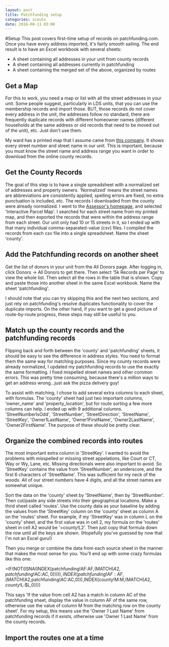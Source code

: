 ```yaml
---
layout: post
title: Patchfunding setup
categories: scouts
date: 2016-08-11 03:00
---
```

#Setup
This post covers first-time setup of records on patchfunding.com. Once you have every address imported, it's fairly smooth sailing. The end result is to have an Excel workbook with several sheets:

 - A sheet containing all addresses in your unit from county records
 - A sheet containing all addresses currently in patchfunding
 - A sheet containing the merged set of the above, organized by routes

## Get a Map
For this to work, you need a map or list with all the street addresses in your unit. Some people suggest, particularly in LDS units, that you can use the membership records and import those. BUT, those records do not cover every address in the unit, the addresses follow no standard, there are frequently duplicate records with different homeowner names (different households at the same address or old records that need to be moved out of the unit), etc. Just don't use them.

My ward has a printed map that I assume came from [this company](https://www.facebook.com/UTAH-Mapping-445791522151116/?ref=br_rs). It shows every street number and street name in our unit. This is important, because you must know the street name and address range you want in order to download from the online county records.

## Get the County Records
The goal of this step is to have a single spreadsheet with a normalized set of addresses and property owners. 'Normalized' means the street names are abbreviations are consistently applied, spelling errors are fixed, no extra punctuation is included, etc. The records I downloaded from the county were already normalized. I went to the [Assessor's homepage](https://slco.org/assessor/), and selected 'Interactive Parcel Map'. I searched for each street name from my printed map, and then exported the records that were within the address range from each street. Our unit only had 10 or 15 streets in it, so I ended up with that many individual comma-separated-value (csv) files. I compiled the records from each csv file into a single spreadsheet. Name the sheet 'county'.

## Add the Patchfunding records on another sheet
Get the list of donors in your unit from the All Donors page. After logging in, click Donors -> All Donors to get there. Then select '5k Records per Page' to view the whole list. Then select all the rows in the table that is shown. Copy and paste those into another sheet in the same Excel workbook. Name the sheet 'patchfunding'.

I should note that you can try skipping this and the next two sections, and just rely on patchfunding's resolve duplicates functionality to cover the duplicate imports. On the other hand, if you want to get a good picture of route-by-route progress, these steps may still be useful to you.

## Match up the county records and the patchfunding records
Flipping back and forth between the 'county' and 'patchfunding' sheets, it should be easy to see the difference in address styles. You need to format them the same way for matching purposes. Since my county records were already normalized, I updated my patchfunding records to use the exactly the same formatting. I fixed mispelled street names and other common errors. This was pretty time consuming, because there's a million ways to get an address wrong...just ask the pizza delivery guy!

To assist with matching, I chose to add several extra columns to each sheet, with formulas. The 'county' sheet had just two important columns, 'owner_name' and 'property_location', but for route sorting a few more columns can help. I ended up with 9 additional columns. 'StreetNumberIsOdd', 'StreetNumber', 'StreetDirection', 'StreetName', 'StreetKey', 'Owner1LastName', 'Owner1FirstName', 'Owner2LastName', 'Owner2FirstName'. The purpose of these should be pretty clear.

## Organize the combined records into routes
The most important extra column is 'StreetKey'. I wanted to avoid the problems with misspelled or missing street appelations, like Court or CT, Way or Wy, Lane, etc. Missing directionals were also important to avoid. So 'StreetKey' contains the value from 'StreetNumber', an underscore, and the first 6 characters of 'StreetName'. This was sufficient for my neck of the woods. All of our street numbers have 4 digits, and all the street names are somewhat unique. 

Sort the data on the 'county' sheet by 'StreetName', then by 'StreetNumber'. Then cut/paste any side streets into their geographical locations. Make a third sheet called 'routes'. Use the county data as your baseline by adding the values from the 'StreetKey' column on the 'county' sheet as column A on the 'routes' sheet. For example, if my 'StreetKey' was in column L on the 'county' sheet, and the first value was in cell 2, my formula on the 'routes' sheet in cell A2 would be '=county!L2'. Then just copy that formula down the row until all the keys are shown. (Hopefully you've guessed by now that I'm not an Excel guru!)

Then you merge or combine the data from each source sheet in the manner that makes the most sense for you. You'll end up with some crazy formulas like this one:

=IF(NOT(ISNA(INDEX(patchfunding!AF:AF,(MATCH($A2,patchfunding!$AC:$AC,0))))),INDEX(patchfunding!AF:AF,(MATCH($A2,patchfunding!$AC:$AC,0))),INDEX(county!M:M,(MATCH($A2,county!$L:$L,0))))

This says 'If the value from cell A2 has a match in column AC of the patchfunding sheet, display the value in column AF of the same row, otherwise use the value of column M from the matching row on the county sheet'. For my setup, this means use the 'Owner 1 Last Name' from patchfunding records if it exists, otherwise use 'Owner 1 Last Name' from the county records.

## Import the routes one at a time
